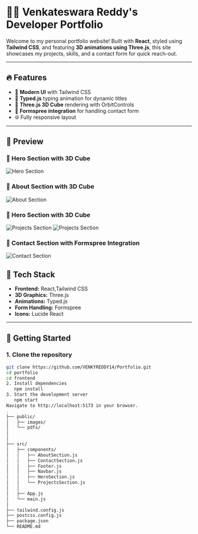 # 🧑‍💻 Venkateswara Reddy's Developer Portfolio

Welcome to my personal portfolio website! Built with **React**, styled using **Tailwind CSS**, and featuring **3D animations using Three.js**, this site showcases my projects, skills, and a contact form for quick reach-out.

---

## 🔥 Features

- 🚀 **Modern UI** with Tailwind CSS  
- 🎯 **Typed.js** typing animation for dynamic titles  
- 🧊 **Three.js 3D Cube** rendering with OrbitControls  
- 💌 **Formspree integration** for handling contact form  
- 🌐 Fully responsive layout  

---

## 📸 Preview

### 🔹 Hero Section with 3D Cube  
![Hero Section]([./public/images/Hero.png](https://github.com/VENKYREDDY14/Portfolio/blob/main/frontend/public/images/Hero.png?raw=true))

### 🔹 About Section with 3D Cube  
![About Section]([./Portfolio/blob/main/frontend/public/images/About.png](https://github.com/VENKYREDDY14/Portfolio/blob/main/frontend/public/images/About.png?raw=true))

### 🔹 Hero Section with 3D Cube  
![Projects Section]([./public/images/Projects.png](https://github.com/VENKYREDDY14/Portfolio/blob/main/frontend/public/images/Projects.png?raw=true))
![Projects Section]([./public/images/Certificates.png](https://github.com/VENKYREDDY14/Portfolio/blob/main/frontend/public/images/Certificates.png?raw=true))

### 🔹 Contact Section with Formspree Integration  
![Contact Section]([./public/images/Contact.png](https://github.com/VENKYREDDY14/Portfolio/blob/main/frontend/public/images/Contact.png?raw=true))

## 🧪 Tech Stack

- **Frontend:** React,Tailwind CSS  
- **3D Graphics:** Three.js
- **Animations:** Typed.js  
- **Form Handling:** Formspree  
- **Icons:** Lucide React

---

## 🚀 Getting Started

### 1. Clone the repository

```bash
git clone https://github.com/VENKYREDDY14/Portfolio.git
cd portfolio
cd frontend
2. Install dependencies
   npm install
3. Start the development server
   npm start
Navigate to http://localhost:5173 in your browser.
.
├── public/
│   ├── images/
│   └── pdfs/
│       
│
├── src/
│   ├── components/
│   │   ├── AboutSection.js
│   │   ├── ContactSection.js
│   │   ├── Footer.js
│   │   ├── Navbar.js
│   │   ├── HeroSection.js
│   │   └── ProjectsSection.js
│   │
│   ├── App.js
│   └── main.js
│
├── tailwind.config.js
├── postcss.config.js
├── package.json
└── README.md
